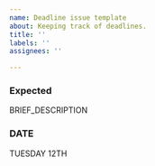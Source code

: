 ```yaml
---
name: Deadline issue template
about: Keeping track of deadlines.
title: ''
labels: ''
assignees: ''

---
```


### Expected 
BRIEF_DESCRIPTION

### DATE
TUESDAY 12TH
